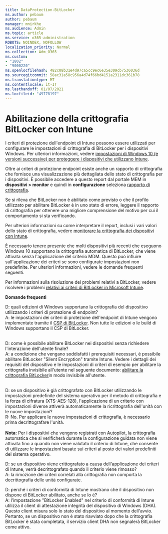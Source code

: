 ```yaml
---
title: DataProtection-BitLocker
ms.author: pebaum
author: pebaum
manager: mnirkhe
ms.audience: Admin
ms.topic: article
ms.service: o365-administration
ROBOTS: NOINDEX, NOFOLLOW
localization_priority: Normal
ms.collection: Adm_O365
ms.custom:
- "1802"
- "9000220"
ms.openlocfilehash: 482c08b31e4d97ca5cc9ec6e35e309cb7536036d
ms.sourcegitcommit: 58ac31a58c956a4d74f66bd4151a2311dc361b78
ms.translationtype: MT
ms.contentlocale: it-IT
ms.lasthandoff: 01/07/2021
ms.locfileid: "49778197"
---
```

# <a name="enabling-bitlocker-encryption-with-intune"></a>Abilitazione della crittografia BitLocker con Intune

I criteri di protezione dell'endpoint di Intune possono essere utilizzati per configurare le impostazioni di crittografia di BitLocker per i dispositivi Windows. Per ulteriori informazioni, vedere [impostazioni di Windows 10 (e versioni successive) per proteggere i dispositivi che utilizzano Intune](https://docs.microsoft.com/intune/endpoint-protection-windows-10#windows-encryption).

Oltre ai criteri di protezione endpoint esiste anche un rapporto di crittografia che fornisce una visualizzazione più dettagliata dello stato di crittografia per i dispositivi. È possibile accedere a questo report dal portale MEM in **dispositivi > monitor** e quindi in **configurazione** seleziona [rapporto di crittografia](https://endpoint.microsoft.com/#blade/Microsoft_Intune_DeviceSettings/DevicesMonitorMenu/encryptionReport).

Se si rileva che BitLocker non è abilitato come previsto o che il profilo utilizzato per abilitare BitLocker è in uno stato di errore, leggere il rapporto di crittografia per ottenere una migliore comprensione del motivo per cui il comportamento si sta verificando.

Per ulteriori informazioni su come interpretare il report, inclusi i vari valori dello stato di crittografia, vedere [monitorare la crittografia dei dispositivi con Intune](https://docs.microsoft.com/mem/intune/protect/encryption-monitor).

È necessario tenere presente che molti dispositivi più recenti che eseguono Windows 10 supportano la crittografia automatica di BitLocker, che viene attivata senza l'applicazione del criterio MDM. Questo può influire sull'applicazione dei criteri se sono configurate impostazioni non predefinite. Per ulteriori informazioni, vedere le domande frequenti seguenti.

Per informazioni sulla risoluzione dei problemi relativi a BitLocker, vedere risolvere i problemi [relativi ai criteri di BitLocker in Microsoft Intune](https://docs.microsoft.com/intune/protect/troubleshoot-bitlocker-policies).
 
 
**Domande frequenti**

D: quali edizioni di Windows supportano la crittografia del dispositivo utilizzando i criteri di protezione di endpoint?<br>
A: le impostazioni dei criteri di protezione dell'endpoint di Intune vengono implementate tramite il [CSP di BitLocker](https://docs.microsoft.com/windows/client-management/mdm/bitlocker-csp). Non tutte le edizioni o le build di Windows supportano il CSP di BitLocker. <br><br>

D: come è possibile abilitare BitLocker nei dispositivi senza richiedere l'interazione dell'utente finale?<br>
A: a condizione che vengano soddisfatti i prerequisiti necessari, è possibile abilitare BitLocker "Silent Encryption" tramite Intune. Vedere i dettagli dei requisiti del dispositivo e le impostazioni di criteri di esempio per abilitare la crittografia invisibile all'utente nel seguente documento: [abilitare la crittografia BitLocker](https://docs.microsoft.com/mem/intune/protect/encrypt-devices#silently-enable-bitlocker-on-devices)in modo invisibile all'utente. <br><br>

D: se un dispositivo è già crittografato con BitLocker utilizzando le impostazioni predefinite del sistema operativo per il metodo di crittografia e la forza di cifratura (XTS-AES-128), l'applicazione di un criterio con impostazioni diverse attiverà automaticamente la ricrittografia dell'unità con le nuove impostazioni?<br>
R: No. Per applicare le nuove impostazioni di crittografia, è necessario prima decrittografare l'unità.<br><br>
**Nota:** Per i dispositivi che vengono registrati con Autopilot, la crittografia automatica che si verificherà durante la configurazione guidata non viene attivata fino a quando non viene valutato il criterio di Intune, che consente di utilizzare le impostazioni basate sui criteri al posto dei valori predefiniti del sistema operativo.
 
D: se un dispositivo viene crittografato a causa dell'applicazione dei criteri di Intune, verrà decrittografato quando il criterio viene rimosso?<br>
A: la rimozione dei criteri correlati alla crittografia non comporta la decrittografia delle unità configurate.
 
D: perché i criteri di conformità di Intune mostrano che il dispositivo non dispone di BitLocker abilitato, anche se lo è?<br>
A: l'impostazione "BitLocker Enabled" nel criterio di conformità di Intune utilizza il client di attestazione integrità del dispositivo di Windows (DHA). Questo client misura solo lo stato del dispositivo al momento dell'avvio. Pertanto, se un dispositivo non è stato riavviato dopo che la crittografia BitLocker è stata completata, il servizio client DHA non segnalerà BitLocker come attivo.
 
 